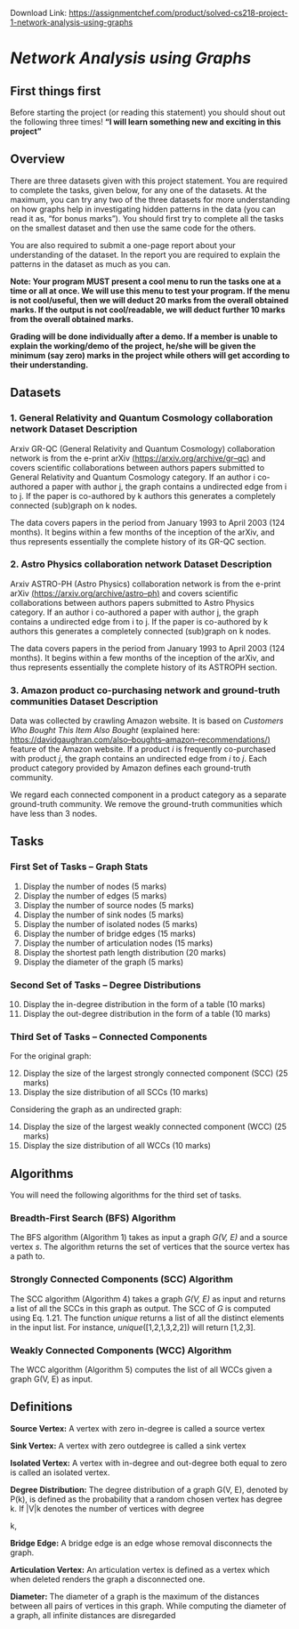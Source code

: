 Download Link: https://assignmentchef.com/product/solved-cs218-project-1-network-analysis-using-graphs
<br>
<h1><em>Network Analysis using Graphs </em></h1>

<h2>First things first</h2>

Before starting the project (or reading this statement) you should shout out the following three times! <strong>“I will learn something new and exciting in this project” </strong>

<h2>Overview</h2>

There are three datasets given with this project statement. You are required to complete the tasks, given below, for any one of the datasets. At the maximum, you can try any two of the three datasets for more understanding on how graphs help in investigating hidden patterns in the data (you can read it as, “for bonus marks”). You should first try to complete all the tasks on the smallest dataset and then use the same code for the others.

You are also required to submit a one-page report about your understanding of the dataset. In the report you are required to explain the patterns in the dataset as much as you can.

<strong>Note: Your program MUST present a cool menu to run the tasks one at a time or all at once. We will use this menu to test your program. If the menu is not cool/useful, then we will deduct 20 marks from the overall obtained marks. If the output is not cool/readable, we will deduct further 10 marks from the overall obtained marks.  </strong>

<strong>Grading will be done individually after a demo. If a member is unable to explain the working/demo of the project, he/she will be given the minimum (say zero) marks in the project while others will get according to their understanding.</strong>

<h2>Datasets</h2>

<h3>1. General Relativity and Quantum Cosmology collaboration network Dataset Description</h3>

Arxiv GR-QC (General Relativity and Quantum Cosmology) collaboration network is from the e-print arXiv <a href="https://arxiv.org/archive/gr-qc">(</a><a href="https://arxiv.org/archive/gr-qc">https://arxiv.org/archive/gr</a><a href="https://arxiv.org/archive/gr-qc">–</a><a href="https://arxiv.org/archive/gr-qc">qc</a><a href="https://arxiv.org/archive/gr-qc">)</a> and covers scientific collaborations between authors papers submitted to General Relativity and Quantum Cosmology category. If an author i co-authored a paper with author j, the graph contains a undirected edge from i to j. If the paper is co-authored by k authors this generates a completely connected (sub)graph on k nodes.

The data covers papers in the period from January 1993 to April 2003 (124 months). It begins within a few months of the inception of the arXiv, and thus represents essentially the complete history of its GR-QC section.

<h3>2. Astro Physics collaboration network Dataset Description</h3>

Arxiv     ASTRO-PH         (Astro   Physics)            collaboration    network            is          from     the       e-print arXiv <a href="https://arxiv.org/archive/astro-ph">(</a><a href="https://arxiv.org/archive/astro-ph">https://arxiv.org/archive/astro</a><a href="https://arxiv.org/archive/astro-ph">–</a><a href="https://arxiv.org/archive/astro-ph">ph</a><a href="https://arxiv.org/archive/astro-ph">)</a> and covers scientific collaborations between authors papers submitted to Astro Physics category. If an author i co-authored a paper with author j, the graph contains a undirected edge from i to j. If the paper is co-authored by k authors this generates a completely connected (sub)graph on k nodes.

The data covers papers in the period from January 1993 to April 2003 (124 months). It begins within a few months of the inception of the arXiv, and thus represents essentially the complete history of its ASTROPH section.

<h3>3. Amazon product co-purchasing network and ground-truth communities Dataset Description</h3>

Data was collected by crawling Amazon website. It is based on <em>Customers Who Bought This Item Also Bought </em>(explained here: <a href="https://davidgaughran.com/also-boughts-amazon-recommendations/">https://davidgaughran.com/also</a><a href="https://davidgaughran.com/also-boughts-amazon-recommendations/">–</a><a href="https://davidgaughran.com/also-boughts-amazon-recommendations/">boughts</a><a href="https://davidgaughran.com/also-boughts-amazon-recommendations/">–</a><a href="https://davidgaughran.com/also-boughts-amazon-recommendations/">amazon</a><a href="https://davidgaughran.com/also-boughts-amazon-recommendations/">–</a><a href="https://davidgaughran.com/also-boughts-amazon-recommendations/">recommendations/</a><a href="https://davidgaughran.com/also-boughts-amazon-recommendations/">)</a> feature of the Amazon website. If a product<em> i</em> is frequently co-purchased with product <em>j</em>, the graph contains an undirected edge from <em>i</em> to <em>j</em>. Each product category provided by Amazon defines each ground-truth community.

We regard each connected component in a product category as a separate ground-truth community. We remove the ground-truth communities which have less than 3 nodes.

<h2>Tasks</h2>

<h3>First Set of Tasks – Graph Stats</h3>

<ol>

 <li>Display the number of nodes (5 marks)</li>

 <li>Display the number of edges (5 marks)</li>

 <li>Display the number of source nodes (5 marks)</li>

 <li>Display the number of sink nodes (5 marks)</li>

 <li>Display the number of isolated nodes (5 marks)</li>

 <li>Display the number of bridge edges (15 marks)</li>

 <li>Display the number of articulation nodes (15 marks)</li>

 <li>Display the shortest path length distribution (20 marks)</li>

 <li>Display the diameter of the graph (5 marks)</li>

</ol>

<h3>Second Set of Tasks – Degree Distributions</h3>

<ol start="10">

 <li>Display the in-degree distribution in the form of a table (10 marks)</li>

 <li>Display the out-degree distribution in the form of a table (10 marks)</li>

</ol>

<h3>Third Set of Tasks – Connected Components</h3>

For the original graph:

<ol start="12">

 <li>Display the size of the largest strongly connected component (SCC) (25 marks)</li>

 <li>Display the size distribution of all SCCs (10 marks)</li>

</ol>

Considering the graph as an undirected graph:

<ol start="14">

 <li>Display the size of the largest weakly connected component (WCC) (25 marks)</li>

 <li>Display the size distribution of all WCCs (10 marks)</li>

</ol>

<h2>Algorithms</h2>

You will need the following algorithms for the third set of tasks.

<h3>Breadth-First Search (BFS) Algorithm</h3>

The BFS algorithm (Algorithm 1) takes as input a graph <em>G(V, E) </em>and a source vertex <em>s</em>. The algorithm returns the set of vertices that the source vertex has a path to.




<h3>Strongly Connected Components (SCC) Algorithm</h3>

The SCC algorithm (Algorithm 4) takes a graph <em>G(V, E) </em>as input and returns a list of all the SCCs in this graph as output. The SCC of <em>G </em>is computed using Eq. 1.21. The function <em>unique </em>returns a list of all the distinct elements in the input list. For instance, <em>unique</em>([1,2,1,3,2,2]) will return [1,2,3].

<h3>Weakly Connected Components (WCC) Algorithm</h3>

The WCC algorithm (Algorithm 5) computes the list of all WCCs given a graph G(V, E) as input.




<h2>Definitions</h2>

<strong>Source Vertex:</strong> A vertex with zero in-degree is called a source vertex

<strong>Sink Vertex:</strong> A vertex with zero outdegree is called a sink vertex

<strong>Isolated Vertex:</strong> A vertex with in-degree and out-degree both equal to zero is called an isolated vertex.

<strong>Degree Distribution:</strong> The degree distribution of a graph G(V, E), denoted by P(k), is defined as the probability that a random chosen vertex has degree k. If |V|k denotes the number of vertices with degree

k,




<strong>Bridge Edge:</strong> A bridge edge is an edge whose removal disconnects the graph.

<strong>Articulation Vertex:</strong> An articulation vertex is defined as a vertex which when deleted renders the graph a disconnected one.

<strong>Diameter:</strong> The diameter of a graph is the maximum of the distances between all pairs of vertices in this graph. While computing the diameter of a graph, all infinite distances are disregarded